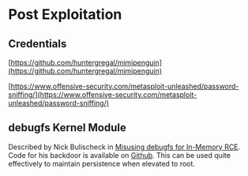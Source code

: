 # Post Exploitation

## Credentials

[https://github.com/huntergregal/mimipenguin](https://github.com/huntergregal/mimipenguin)

[https://www.offensive-security.com/metasploit-unleashed/password-sniffing/](https://www.offensive-security.com/metasploit-unleashed/password-sniffing/)

## debugfs Kernel Module

Described by Nick Bulischeck in [Misusing debugfs for In-Memory RCE](https://nbulischeck.io/posts/misusing-debugfs-for-in-memory-rce).  Code for his backdoor is available on [Github](https://github.com/nbulischeck/debugfs-backdoor).  This can be used quite effectively to maintain persistence when elevated to root.

